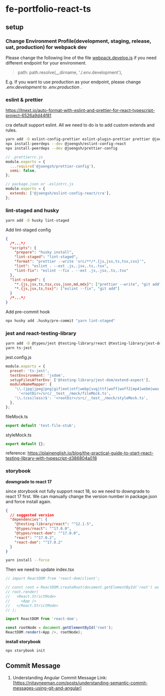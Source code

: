 # fe-portfolio-react-ts

## setup

### Change Environment Profile(development, staging, release, uat, production) for webpack dev

Please change the following line of the file [webpack.develop.js](config/webpack.develop.js) if you need different endpoint for your environment.

> path: path.resolve(\_\_dirname, './.env.development'),

E.g. If you want to use production as your endpoint, please change _.env.development_ to _.env.production_ .

### eslint & prettier

https://itnext.io/auto-format-with-eslint-and-prettier-for-react-typescript-project-6526a9d44f81

cra default support eslint. All we need to do is to add custom extends and rules.

```bash
yarn add -D eslint-config-prettier eslint-plugin-prettier prettier @joengsh/eslint-config-react @joengsh/prettier-config
npx install-peerdeps --dev @joengsh/eslint-config-react
npx install-peerdeps --dev @joengsh/prettier-config
```

```javascript
// .prettierrc.js
module.exports = {
  ...require('@joengsh/prettier-config'),
  semi: false,
};

// package.json or .eslintrc.js
module.exports = {
  extends: ['@joengsh/eslint-config-react/cra'],
};
```

### lint-staged and husky

```bash
yarn add -D husky lint-staged
```

Add lint-staged config

```json
{
  /*...*/
  "scripts": {
    "prepare": "husky install",
    "lint-staged": "lint-staged",
    "format": "prettier --write 'src/**/*.{js,jsx,ts,tsx,css}'",
    "lint": "eslint . --ext .js,.jsx,.ts,.tsx",
    "lint-fix": "eslint --fix . --ext .js,.jsx,.ts,.tsx"
  },
  "lint-staged": {
    "*.{js,jsx,ts,tsx,css,json,md,mdx}": ["prettier --write", "git add"],
    "*.{js,jsx,ts,tsx}": ["eslint --fix", "git add"]
  }
  /*...*/
}
```

Add pre-commit hook

```bash
npx husky add .husky/pre-commit "yarn lint-staged"
```

### jest and react-testing-library

```bash
yarn add -D @types/jest @testing-library/react @testing-library/jest-dom jest ts-jest
yarn ts-jest
```

jest.config.js

```js
module.exports = {
  preset: 'ts-jest',
  testEnvironment: 'jsdom',
  setupFilesAfterEnv: ['@testing-library/jest-dom/extend-expect'],
  moduleNameMapper: {
    '\\.(jpg|jpeg|png|gif|eot|otf|webp|svg|ttf|woff|woff2|mp4|webm|wav|mp3|m4a|aac|oga)$':
      '<rootDir>/src/__test__/mock/fileMock.ts',
    '\\.(css|less)$': '<rootDir>/src/__test__/mock/styleMock.ts',
  },
};
```

fileMock.ts

```js
export default 'test-file-stub';
```

styleMock.ts

```js
export default {};
```

reference: https://plainenglish.io/blog/the-practical-guide-to-start-react-testing-library-with-typescript-d386804a018

### storybook

**downgrade to react 17**

since storybook not fully support react 18, so we need to downgrade to react 17 first. We can manually change the version number in package.json and force install again.

```json
{
  // suggested version
  "dependencies": {
    "@testing-library/react": "^12.1.5",
    "@types/react": "^17.0.0",
    "@types/react-dom": "^17.0.0",
    "react": "^17.0.2",
    "react-dom": "^17.0.2"
  }
}
```

```bash
yarn install --force
```

Then we need to update index.tsx

```typescript
// import ReactDOM from 'react-dom/client';

// const root = ReactDOM.createRoot(document.getElementById('root') as HTMLElement);
// root.render(
//   <React.StrictMode>
//     <App />
//   </React.StrictMode>
// );

import ReactDOM from 'react-dom';

const rootNode = document.getElementById('root');
ReactDOM.render(<App />, rootNode);
```

**install storybook**

```bash
npx storybook init
```

## Commit Message

1. Understanding Angular Commit Message
   Link: [https://nitayneeman.com/posts/understanding-semantic-commit-messages-using-git-and-angular]
